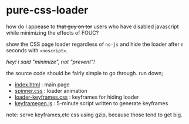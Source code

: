# pure-css-loader

how do I appease to ~~that guy on tor~~ users who have disabled javascript while
minimizing the effects of FOUC?

show the CSS page loader regardless of ```no-js``` and hide the loader after
```n``` seconds with ```<noscript>```.

_hey! i said "minimize", not "prevent"!_

the source code should be fairly simple to go through. run down;

 - [index.html](/index.html) : main page
 - [spinner.css](/spinner.css) : loader animation
 - [loader-keyframes.css](/loader-keyframes.css) : keyframes for hiding loader
 - [keyframegen.js](/keyframegen.js) : 5-minute script written to generate keyframes

note: serve keyframes,etc css using gzip, because those tend to get big.
